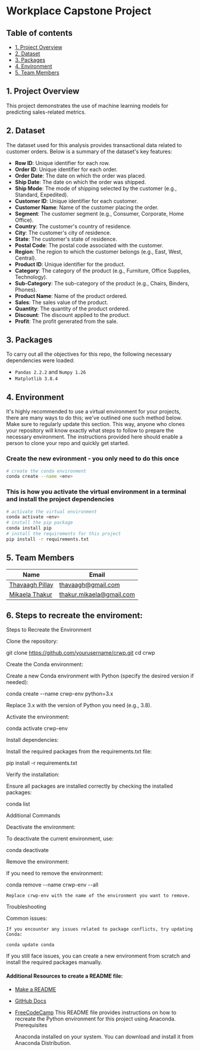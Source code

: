 # Workplace Capstone Project

## Table of contents
* [1. Project Overview](#project-description)
* [2. Dataset](#dataset)
* [3. Packages](#packages)
* [4. Environment](#environment)
* [5. Team Members](#team-members)

## 1. Project Overview <a class="anchor" id="project-description"></a>

This project demonstrates the use of machine learning models for predicting sales-related metrics.

## 2. Dataset <a class="anchor" id="dataset"></a>
The dataset used for this analysis provides transactional data related to customer orders. Below is a summary of the dataset's key features:

- **Row ID**: Unique identifier for each row.
- **Order ID**: Unique identifier for each order.
- **Order Date**: The date on which the order was placed.
- **Ship Date**: The date on which the order was shipped.
- **Ship Mode**: The mode of shipping selected by the customer (e.g., Standard, Expedited).
- **Customer ID**: Unique identifier for each customer.
- **Customer Name**: Name of the customer placing the order.
- **Segment**: The customer segment (e.g., Consumer, Corporate, Home Office).
- **Country**: The customer's country of residence.
- **City**: The customer's city of residence.
- **State**: The customer's state of residence.
- **Postal Code**: The postal code associated with the customer.
- **Region**: The region to which the customer belongs (e.g., East, West, Central).
- **Product ID**: Unique identifier for the product.
- **Category**: The category of the product (e.g., Furniture, Office Supplies, Technology).
- **Sub-Category**: The sub-category of the product (e.g., Chairs, Binders, Phones).
- **Product Name**: Name of the product ordered.
- **Sales**: The sales value of the product.
- **Quantity**: The quantity of the product ordered.
- **Discount**: The discount applied to the product.
- **Profit**: The profit generated from the sale.
## 3. Packages <a class="anchor" id="packages"></a>

To carry out all the objectives for this repo, the following necessary dependencies were loaded:
+ `Pandas 2.2.2` and `Numpy 1.26`
+ `Matplotlib 3.8.4`
 

## 4. Environment <a class="anchor" id="environment"></a>

It's highly recommended to use a virtual environment for your projects, there are many ways to do this; we've outlined one such method below. Make sure to regularly update this section. This way, anyone who clones your repository will know exactly what steps to follow to prepare the necessary environment. The instructions provided here should enable a person to clone your repo and quickly get started.

### Create the new evironment - you only need to do this once

```bash
# create the conda environment
conda create --name <env>
```

### This is how you activate the virtual environment in a terminal and install the project dependencies

```bash
# activate the virtual environment
conda activate <env>
# install the pip package
conda install pip
# install the requirements for this project
pip install -r requirements.txt
```

## 5. Team Members<a class="anchor" id="team-members"></a>

| Name                                                                                        |  Email              
|---------------------------------------------------------------------------------------------|--------------------             
| [Thavaagh Pillay](https://github.com/thavaagh)                                | thavaagh@gmail.com
| [Mikaela Thakur](https://github.com/MikaelaThakur)                                                 | thakur.mikaela@gmail.com


## 6. Steps to recreate the enviroment:<a class="anchor" id="team-members"></a>

Steps to Recreate the Environment

Clone the repository:

git clone https://github.com/yourusername/crwp.git
cd crwp

Create the Conda environment:

Create a new Conda environment with Python (specify the desired version if needed):

conda create --name crwp-env python=3.x

Replace 3.x with the version of Python you need (e.g., 3.8).

Activate the environment:

conda activate crwp-env

Install dependencies:

Install the required packages from the requirements.txt file:

pip install -r requirements.txt

Verify the installation:

Ensure all packages are installed correctly by checking the installed packages:

conda list

Additional Commands

Deactivate the environment:

To deactivate the current environment, use:

conda deactivate

Remove the environment:

If you need to remove the environment:

conda remove --name crwp-env --all

    Replace crwp-env with the name of the environment you want to remove.

Troubleshooting

Common issues:

    If you encounter any issues related to package conflicts, try updating Conda:

    conda update conda

If you still face issues, you can create a new environment from scratch and install the required packages manually.

#### Additional Resources to create a README file:
- [Make a README](https://www.makeareadme.com/)
- [GitHub Docs](https://docs.github.com/en/repositories/managing-your-repositorys-settings-and-features/customizing-your-repository/about-readmes)
- [FreeCodeCamp](https://www.freecodecamp.org/news/how-to-write-a-good-readme-file/)
This README file provides instructions on how to recreate the Python environment for this project using Anaconda.
Prerequisites

    Anaconda installed on your system. You can download and install it from Anaconda Distribution.

